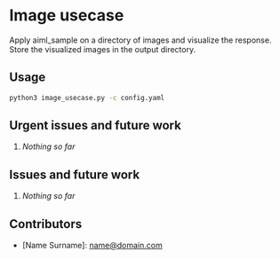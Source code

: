 # Image usecase

Apply aiml_sample on a directory of images and visualize the response. Store the visualized images in the output directory.


## Usage

```bash
python3 image_usecase.py -c config.yaml
```


## Urgent issues and future work

1. *Nothing so far*


## Issues and future work

1. *Nothing so far*


## Contributors

- \[Name Surname\]: <name@domain.com>
